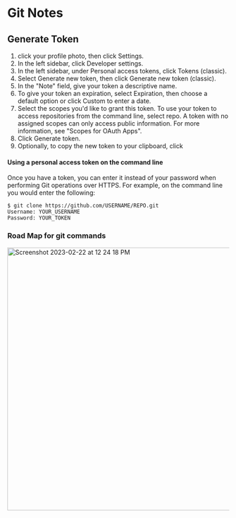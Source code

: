 # Git Notes
## Generate Token
1. click your profile photo, then click Settings.
2. In the left sidebar, click  Developer settings.
3. In the left sidebar, under  Personal access tokens, click Tokens (classic).
4. Select Generate new token, then click Generate new token (classic).
5. In the "Note" field, give your token a descriptive name.
6. To give your token an expiration, select Expiration, then choose a default option or click Custom to enter a date.
7. Select the scopes you'd like to grant this token. To use your token to access repositories from the command line, select repo. A token with no assigned scopes can only access public information. For more information, see "Scopes for OAuth Apps".
8. Click Generate token.
9. Optionally, to copy the new token to your clipboard, click 

#### Using a personal access token on the command line
Once you have a token, you can enter it instead of your password when performing Git operations over HTTPS.
For example, on the command line you would enter the following:
```
$ git clone https://github.com/USERNAME/REPO.git
Username: YOUR_USERNAME
Password: YOUR_TOKEN
```

### Road Map for git commands
<img width="596" alt="Screenshot 2023-02-22 at 12 24 18 PM" src="https://user-images.githubusercontent.com/115966808/226376046-292ee51c-8c69-4674-87a1-8ae0e5abf19a.png">

